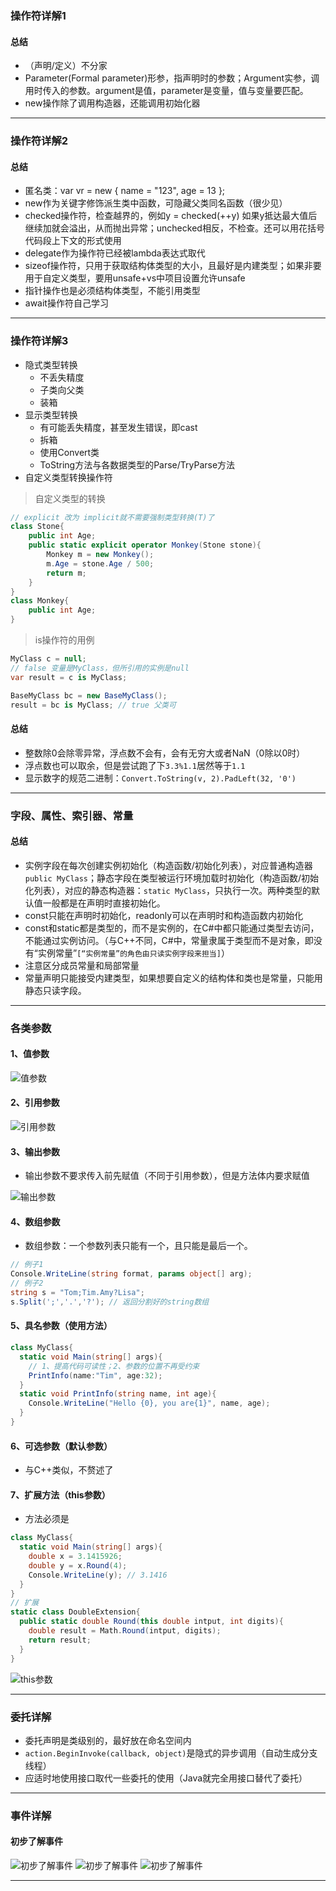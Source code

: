 ### 操作符详解1
#### 总结
- （声明/定义）不分家
- Parameter(Formal parameter)形参，指声明时的参数；Argument实参，调用时传入的参数。argument是值，parameter是变量，值与变量要匹配。
- new操作除了调用构造器，还能调用初始化器

---

### 操作符详解2
#### 总结
- 匿名类：var vr = new { name = "123", age = 13 };
- new作为关键字修饰派生类中函数，可隐藏父类同名函数（很少见）
- checked操作符，检查越界的，例如y = checked(++y) 如果y抵达最大值后继续加就会溢出，从而抛出异常；unchecked相反，不检查。还可以用花括号代码段上下文的形式使用
- delegate作为操作符已经被lambda表达式取代
- sizeof操作符，只用于获取结构体类型的大小，且最好是内建类型；如果非要用于自定义类型，要用unsafe+vs中项目设置允许unsafe
- 指针操作也是必须结构体类型，不能引用类型
- await操作符自己学习

---

### 操作符详解3

- 隐式类型转换
  - 不丢失精度
  - 子类向父类
  - 装箱
- 显示类型转换
  - 有可能丢失精度，甚至发生错误，即cast
  - 拆箱
  - 使用Convert类
  - ToString方法与各数据类型的Parse/TryParse方法
- 自定义类型转换操作符

> 自定义类型的转换
```csharp
// explicit 改为 implicit就不需要强制类型转换(T)了
class Stone{
    public int Age;
    public static explicit operator Monkey(Stone stone){
        Monkey m = new Monkey();
        m.Age = stone.Age / 500;
        return m;
    }
}
class Monkey{
    public int Age;
}
```

> is操作符的用例
```csharp
MyClass c = null;
// false 变量是MyClass，但所引用的实例是null
var result = c is MyClass;

BaseMyClass bc = new BaseMyClass();
result = bc is MyClass; // true 父类可
```

#### 总结
- 整数除0会除零异常，浮点数不会有，会有无穷大或者NaN（0除以0时）
- 浮点数也可以取余，但是尝试跑了下`3.3%1.1`居然等于`1.1`
- 显示数字的规范二进制：`Convert.ToString(v, 2).PadLeft(32, '0')`


---

### 字段、属性、索引器、常量

#### 总结
- 实例字段在每次创建实例初始化（构造函数/初始化列表），对应普通构造器`public MyClass`；静态字段在类型被运行环境加载时初始化（构造函数/初始化列表），对应的静态构造器：`static MyClass`，只执行一次。两种类型的默认值一般都是在声明时直接初始化。
- const只能在声明时初始化，readonly可以在声明时和构造函数内初始化
- const和static都是类型的，而不是实例的，在C#中都只能通过类型去访问，不能通过实例访问。（与C++不同，C#中，常量隶属于类型而不是对象，即没有“实例常量”`[“实例常量”的角色由只读实例字段来担当]`）
- 注意区分成员常量和局部常量
- 常量声明只能接受内建类型，如果想要自定义的结构体和类也是常量，只能用静态只读字段。

---

### 各类参数

#### 1、值参数
![值参数](images/1.1.png)
#### 2、引用参数
![引用参数](images/1.2.png)
#### 3、输出参数
- 输出参数不要求传入前先赋值（不同于引用参数），但是方法体内要求赋值


![输出参数](images/1.3.png)
#### 4、数组参数
- 数组参数：一个参数列表只能有一个，且只能是最后一个。


```csharp
// 例子1
Console.WriteLine(string format, params object[] arg);
// 例子2
string s = "Tom;Tim.Amy?Lisa";
s.Split(';','.','?'); // 返回分割好的string数组
```
#### 5、具名参数（使用方法）
```csharp
class MyClass{
  static void Main(string[] args){
    // 1、提高代码可读性；2、参数的位置不再受约束
    PrintInfo(name:"Tim", age:32);
  }
  static void PrintInfo(string name, int age){
    Console.WriteLine("Hello {0}, you are{1}", name, age);
  }
}
```
#### 6、可选参数（默认参数）
- 与C++类似，不赘述了

#### 7、扩展方法（this参数）
- 方法必须是

```csharp
class MyClass{
  static void Main(string[] args){
    double x = 3.1415926;
    double y = x.Round(4);
    Console.WriteLine(y); // 3.1416
  }
}
// 扩展
static class DoubleExtension{
  public static double Round(this double intput, int digits){
    double result = Math.Round(intput, digits);
    return result;
  }
} 
```
![this参数](images/1.4.png)

---

### 委托详解
- 委托声明是类级别的，最好放在命名空间内
- `action.BeginInvoke(callback, object)`是隐式的异步调用（自动生成分支线程）
- 应适时地使用接口取代一些委托的使用（Java就完全用接口替代了委托）

---

### 事件详解
#### 初步了解事件
![初步了解事件](images/2.1.png)
![初步了解事件](images/2.2.png)
![初步了解事件](images/2.3.png)


---